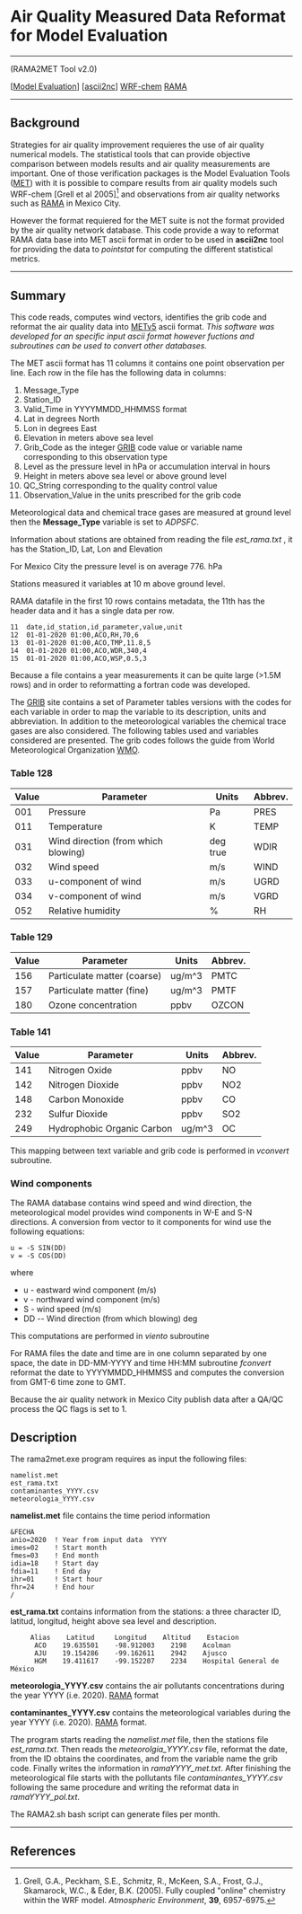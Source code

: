 # Air Quality Measured Data Reformat for Model Evaluation
___
(RAMA2MET Tool v2.0)

[[Model Evaluation](https://dtcenter.org/community-code/model-evaluation-tools-met)]
[[ascii2nc](https://dtcenter.org/met-online-tutorial-metv8-0/point-processing-tool/ascii2nc)]
[WRF-chem](https://ruc.noaa.gov/wrf/wrf-chem/) [RAMA](http://www.aire.cdmx.gob.mx/default.php)
___
## Background
Strategies for air quality improvement requieres the use of  air quality numerical models. The statistical tools that can provide objective comparison between models results and air quality measurements are important.  One of those verification packages is the Model Evaluation Tools ([MET]) with it is possible to compare results from air quality models such WRF-chem [Grell et al 2005][^1] and observations from air quality networks such as [RAMA] in Mexico City.

However the format requiered for the MET suite is not the format provided by the  air quality network database. This code provide a way to reformat RAMA data base into MET ascii format in order to be used in **ascii2nc**  tool for providing the data to _pointstat_ for computing the different statistical metrics.
___
## Summary
This code reads, computes wind vectors, identifies the grib code and reformat the air quality data into [METv5][MET] ascii format. _This software was developed for an specific input ascii format however fuctions and subroutines can be used to convert other databases._

The MET ascii format has 11 columns it contains one point observation per line. Each row in the file has the following data in columns:

1. Message_Type
2. Station_ID
3. Valid_Time in YYYYMMDD_HHMMSS format
4. Lat in degrees North
5. Lon in degrees East
6. Elevation in meters above sea level
7. Grib_Code as the integer [GRIB][gribt] code value or variable name corresponding to this observation type
8. Level as the pressure level in hPa or accumulation interval in hours
9. Height in meters above sea level or above ground level
10. QC_String corresponding to the quality control value
11. Observation_Value in the units prescribed for the grib code

Meteorological data and chemical trace gases are measured at ground level then the **Message_Type** variable is set to _ADPSFC_.

 Information about stations are obtained from reading the file _est_rama.txt_ , it has the Station_ID, Lat, Lon and  Elevation

For Mexico City the pressure level is on average 776. hPa

Stations measured it variables at 10 m above ground level.

RAMA datafile in the first 10 rows contains metadata, the 11th has the header data and it has a single data per row.

    11  date,id_station,id_parameter,value,unit
    12  01-01-2020 01:00,ACO,RH,70,6
    13  01-01-2020 01:00,ACO,TMP,11.8,5
    14  01-01-2020 01:00,ACO,WDR,340,4
    15  01-01-2020 01:00,ACO,WSP,0.5,3

Because a file contains a year measurements it can be quite large (>1.5M rows) and in order to reformatting a fortran code was developed.

The [GRIB][gribt]  site contains a set of Parameter tables versions with the codes for each variable in order to map the variable to its description, units and abbreviation. In addition to the meteorological variables the chemical trace gases  are also considered. The following tables used and variables considered are presented. The grib codes follows the guide from World Meteorological Organization [WMO].

### Table 128
|Value| Parameter|Units| Abbrev.|
|---| --- | --- |--- |
|001| Pressure | Pa| PRES|
|011| Temperature|K|TEMP|
|031|Wind direction (from which blowing) | deg true | WDIR|
|032|Wind speed |m/s| WIND|
|033|u-component of wind |m/s|UGRD|
|034|v-component of wind | m/s | VGRD|
|052| Relative humidity | %| RH|

### Table 129

|Value| Parameter|Units| Abbrev.|
|---| --- | --- |--- |
|156 | Particulate matter (coarse) |  ug/m^3 | PMTC|
|157 |  Particulate matter (fine) | ug/m^3 | PMTF|
|180 | Ozone concentration |  ppbv | OZCON|

### Table 141

|Value| Parameter|Units| Abbrev.|
|---| --- | --- |  ---|
|141| Nitrogen Oxide | ppbv |NO|
|142| Nitrogen Dioxide | ppbv |NO2|
|148|Carbon Monoxide| ppbv |CO|
|232| Sulfur Dioxide| ppbv |SO2|
|249| Hydrophobic Organic Carbon | ug/m^3 |OC|

This mapping between text variable and grib code is performed in _vconvert_ subroutine.

### Wind components
The RAMA database contains wind speed and wind direction, the meteorological model provides wind components in W-E and S-N directions. A conversion from vector to it components for wind use the following equations:

    u = -S SIN(DD)
    v = -S COS(DD)

where
 * u - eastward wind component (m/s)
 * v - northward wind component (m/s)
 * S - wind speed (m/s)
 * DD -- Wind direction (from which blowing) deg

This computations are performed in _viento_ subroutine

For RAMA files the date and time are in one column separated by one space, the date in DD-MM-YYYY and  time  HH:MM subroutine _fconvert_ reformat the date to YYYYMMDD_HHMMSS  and computes the conversion from GMT-6 time zone to GMT.

Because the air quality network in Mexico City publish data after a QA/QC process the QC flags is set to 1.

## Description
The rama2met.exe program requires as input the following files:

    namelist.met
    est_rama.txt
    contaminantes_YYYY.csv
    meteorologia_YYYY.csv

**namelist.met** file contains the time period information

    &FECHA
    anio=2020  ! Year from input data  YYYY
    imes=02    ! Start month
    fmes=03    ! End month
    idia=18    ! Start day
    fdia=11    ! End day
    ihr=01     ! Start hour
    fhr=24     ! End hour
    /

  **est_rama.txt** contains information from the stations: a three character ID, latitud, longitud, height above sea level and description.

         Alias    Latitud     Longitud    Altitud    Estacion
          ACO    19.635501    -98.912003    2198    Acolman
          AJU    19.154286    -99.162611    2942    Ajusco
          HGM    19.411617    -99.152207	2234	Hospital General de México

  **meteorologia_YYYY.csv** contains the air pollutants concentrations during the year YYYY (i.e. 2020). [RAMA] format

  **contaminantes_YYYY.csv** contains the meteorological  variables during the year YYYY (i.e. 2020). [RAMA] format.

The program starts reading the _namelist.met_ file, then the stations file _est_rama.txt_. Then reads the _meteorolgia_YYYY.csv_ file, reformat the date, from the ID obtains the coordinates, and from the variable name the grib code. Finally writes the information in _ramaYYYY_met.txt_. After finishing the meteorological file starts with the pollutants file _contaminantes_YYYY.csv_ following the same procedure and writing the reformat data in _ramaYYYY_pol.txt_.

The RAMA2.sh bash script can generate files per month.
___
## References

[gribt]:https://www.nco.ncep.noaa.gov/pmb/docs/on388/table2.html
[MET]: https://dtcenter.org/community-code/model-evaluation-tools-met
[RAMA]:  http://www.aire.cdmx.gob.mx/default.php?opc=%27aKBhnmI=%27&opcion=Zg==
[WMO]: https://www.wmo.int/pages/prog/www/WMOCodes/Guides/GRIB/GRIB1-Contents.html#GRIB

[^1]:Grell, G.A., Peckham, S.E., Schmitz, R., McKeen, S.A., Frost, G.J., Skamarock, W.C., & Eder, B.K. (2005). Fully coupled "online" chemistry within the WRF model. _Atmospheric Environment_, **39**, 6957-6975.
